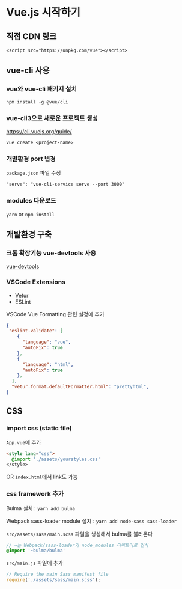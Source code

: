 # Vue.js 시작하기

## 직접 CDN 링크

`<script src="https://unpkg.com/vue"></script>`

## vue-cli 사용

### vue와 vue-cli 패키지 설치

`npm install -g @vue/cli`

### vue-cli3으로 새로운 프로젝트 생성

<https://cli.vuejs.org/guide/>

`vue create <project-name>`

### 개발환경 port 변경

`package.json` 파일 수정

`"serve": "vue-cli-service serve --port 3000"`

### modules 다운로드

`yarn` or `npm install`

## 개발환경 구축

### 크롬 확장기능 vue-devtools 사용

[vue-devtools](https://chrome.google.com/webstore/detail/vuejs-devtools/nhdogjmejiglipccpnnnanhbledajbpd)

### VSCode Extensions

- Vetur
- ESLint

VSCode Vue Formatting 관련 설정에 추가

```json
{
 "eslint.validate": [
    {
      "language": "vue",
      "autoFix": true
    },
    {
      "language": "html",
      "autoFix": true
    },
  ],
  "vetur.format.defaultFormatter.html": "prettyhtml",
}
```

## CSS

### import css (static file)

`App.vue`에 추가

```html
<style lang="css">
  @import './assets/yourstyles.css'
</style>
```

OR `index.html`에서 link도 가능

### css framework 추가

Bulma 설치 : `yarn add bulma`

Webpack sass-loader module 설치 : `yarn add node-sass sass-loader`

`src/assets/sass/main.scss` 파일을 생성해서 bulma를 불러온다

```scss
// ~는 Webpack/sass-loader가 node_modules 디렉토리로 인식
@import '~bulma/bulma'
```

`src/main.js` 파일에 추가

```js
// Require the main Sass manifest file
require('./assets/sass/main.scss');
```
